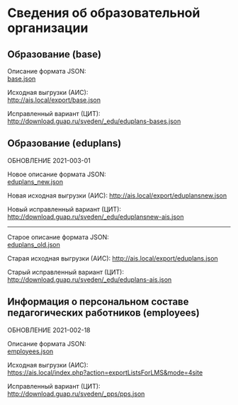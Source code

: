 # Сведения об образовательной организации


## Образование (base)

Описание формата JSON:  
[base.json](base.json)

Исходная выгрузки (АИС):  
http://ais.local/export/base.json

Исправленный вариант (ЦИТ):  
http://download.guap.ru/sveden/_edu/eduplans-bases.json


## Образование (eduplans)

ОБНОВЛЕНИЕ 2021-003-01

Новое описание формата JSON:  
[eduplans_new.json](eduplans_new.json)

Новая исходная выгрузки (АИС):
http://ais.local/export/eduplansnew.json

Новый исправленный вариант (ЦИТ):  
http://download.guap.ru/sveden/_edu/eduplansnew-ais.json

---

Старое описание формата JSON:  
[eduplans_old.json](eduplans_old.json)

Старая исходная выгрузки (АИС):
http://ais.local/export/eduplans.json

Старый исправленный вариант (ЦИТ):  
http://download.guap.ru/sveden/_edu/eduplans-ais.json


## Информация о персональном составе педагогических работников (employees)

ОБНОВЛЕНИЕ 2021-002-18

Описание формата JSON:  
[employees.json](employees.json)

Исходная выгрузки (АИС):  
https://ais.local/index.php?action=exportListsForLMS&mode=4site

Исправленный вариант (ЦИТ):  
http://download.guap.ru/sveden/_pps/pps.json
